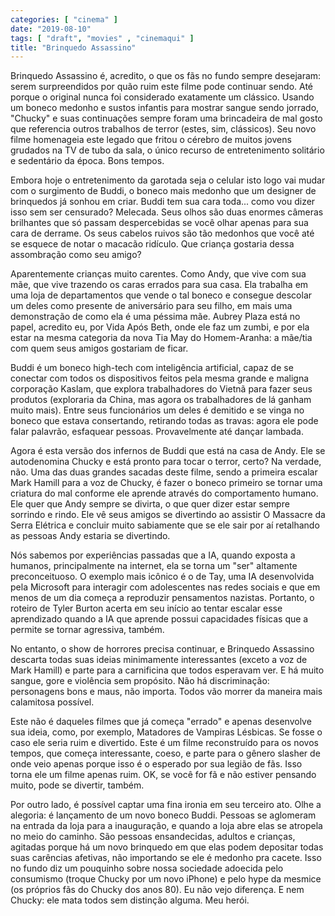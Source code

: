 ```yaml
---
categories: [ "cinema" ]
date: "2019-08-10"
tags: [ "draft", "movies" , "cinemaqui" ]
title: "Brinquedo Assassino"
---
```

Brinquedo Assassino é, acredito, o que os fãs no fundo sempre desejaram:
serem surpreendidos por quão ruim este filme pode continuar sendo. Até
porque o original nunca foi considerado exatamente um clássico. Usando
um boneco medonho e sustos infantis para mostrar sangue sendo jorrado,
"Chucky" e suas continuações sempre foram uma brincadeira de mal gosto
que referencia outros trabalhos de terror (estes, sim, clássicos). Seu
novo filme homenageia este legado que fritou o cérebro de muitos jovens
grudados na TV de tubo da sala, o único recurso de entretenimento
solitário e sedentário da época. Bons tempos.

Embora hoje o entretenimento da garotada seja o celular isto logo vai
mudar com o surgimento de Buddi, o boneco mais medonho que um designer
de brinquedos já sonhou em criar. Buddi tem sua cara toda... como vou
dizer isso sem ser censurado? Melecada. Seus olhos são duas enormes
câmeras brilhantes que só passam despercebidas se você olhar apenas
para sua cara de derrame. Os seus cabelos ruivos são tão medonhos
que você até se esquece de notar o macacão ridículo. Que criança
gostaria dessa assombração como seu amigo?

Aparentemente crianças muito carentes. Como Andy, que vive com sua mãe,
que vive trazendo os caras errados para sua casa. Ela trabalha em uma loja
de departamentos que vende o tal boneco e consegue descolar um deles como
presente de aniversário para seu filho, em mais uma demonstração de
como ela é uma péssima mãe. Aubrey Plaza está no papel, acredito eu,
por Vida Após Beth, onde ele faz um zumbi, e por ela estar na mesma
categoria da nova Tia May do Homem-Aranha: a mãe/tia com quem seus
amigos gostariam de ficar.

Buddi é um boneco high-tech com inteligência artificial, capaz de se
conectar com todos os dispositivos feitos pela mesma grande e maligna
corporação Kaslam, que explora trabalhadores do Vietnã para fazer seus
produtos (exploraria da China, mas agora os trabalhadores de lá ganham
muito mais). Entre seus funcionários um deles é demitido e se vinga no
boneco que estava consertando, retirando todas as travas: agora ele pode
falar palavrão, esfaquear pessoas. Provavelmente até dançar lambada.

Agora é esta versão dos infernos de Buddi que está na casa de
Andy. Ele se autodenomina Chucky e está pronto para tocar o terror,
certo? Na verdade, não. Uma das duas grandes sacadas deste filme, sendo
a primeira escalar Mark Hamill para a voz de Chucky, é fazer o boneco
primeiro se tornar uma criatura do mal conforme ele aprende através do
comportamento humano. Ele quer que Andy sempre se divirta, o que quer
dizer estar sempre sorrindo e rindo. Ele vê seus amigos se divertindo
ao assistir O Massacre da Serra Elétrica e concluir muito sabiamente
que se ele sair por aí retalhando as pessoas Andy estaria se divertindo.

Nós sabemos por experiências passadas que a IA, quando exposta a
humanos, principalmente na internet, ela se torna um "ser" altamente
preconceituoso. O exemplo mais icônico é o de Tay, uma IA desenvolvida
pela Microsoft para interagir com adolescentes nas redes sociais e que
em menos de um dia começa a reproduzir pensamentos nazistas. Portanto,
o roteiro de Tyler Burton acerta em seu início ao tentar escalar esse
aprendizado quando a IA que aprende possui capacidades físicas que a
permite se tornar agressiva, também.

No entanto, o show de horrores precisa continuar, e Brinquedo Assassino
descarta todas suas ideias minimamente interessantes (exceto a voz de
Mark Hamill) e parte para a carnificina que todos esperavam ver. E há
muito sangue, gore e violência sem propósito. Não há discriminação:
personagens bons e maus, não importa. Todos vão morrer da maneira mais
calamitosa possível.

Este não é daqueles filmes que já começa "errado" e apenas desenvolve
sua ideia, como, por exemplo, Matadores de Vampiras Lésbicas. Se fosse
o caso ele seria ruim e divertido. Este é um filme reconstruído para
os novos tempos, que começa interessante, coeso, e parte para o gênero
slasher de onde veio apenas porque isso é o esperado por sua legião
de fãs. Isso torna ele um filme apenas ruim. OK, se você for fã e
não estiver pensando muito, pode se divertir, também.

Por outro lado, é possível captar uma fina ironia em seu terceiro
ato. Olhe a alegoria: é lançamento de um novo boneco Buddi. Pessoas
se aglomeram na entrada da loja para a inauguração, e quando a loja
abre elas se atropela no meio do caminho. São pessoas ensandecidas,
adultos e crianças, agitadas porque há um novo brinquedo em que elas
podem depositar todas suas carências afetivas, não importando se
ele é medonho pra cacete. Isso no fundo diz um pouquinho sobre nossa
sociedade adoecida pelo consumismo (troque Chucky por um novo iPhone)
e pelo hype da mesmice (os próprios fãs do Chucky dos anos 80). Eu não
vejo diferença. E nem Chucky: ele mata todos sem distinção alguma. Meu
herói.
